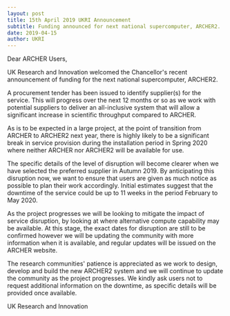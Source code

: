 ```yaml
---
layout: post
title: 15th April 2019 UKRI Announcement
subtitle: Funding announced for next national supercomputer, ARCHER2.
date: 2019-04-15 
author: UKRI
---
```




Dear ARCHER Users,

UK Research and Innovation welcomed the Chancellor's recent announcement of funding for the next national supercomputer, ARCHER2.

A procurement tender has been issued to identify supplier(s) for the service. This will progress over the next 12 months or so as we work with potential suppliers to deliver an all-inclusive system that will allow a significant increase in scientific throughput compared to ARCHER.

As is to be expected in a large project, at the point of transition from ARCHER to ARCHER2 next year, there is highly likely to be a significant break in service provision during the installation period in Spring 2020 where neither ARCHER nor ARCHER2 will be available for use.

The specific details of the level of disruption will become clearer when we have selected the preferred supplier in Autumn 2019. By anticipating this disruption now, we want to ensure that users are given as much notice as possible to plan their work accordingly. Initial estimates suggest that the downtime of the service could be up to 11 weeks in the period February to May 2020.

As the project progresses we will be looking to mitigate the impact of service disruption, by looking at where alternative compute capability may be available. At this stage, the exact dates for disruption are still to be confirmed however we will be updating the community with more information when it is available, and regular updates will be issued on the ARCHER website.

The research communities' patience is appreciated as we work to design, develop and build the new ARCHER2 system and we will continue to update the community as the project progresses. We kindly ask users not to request additional information on the downtime, as specific details will be provided once available.

UK Research and Innovation